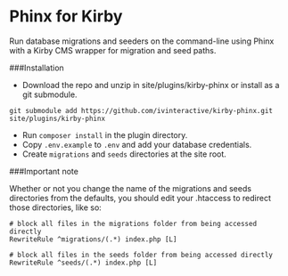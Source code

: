 # Phinx for Kirby

Run database migrations and seeders on the command-line using Phinx with a Kirby CMS wrapper for migration and seed paths.

###Installation

- Download the repo and unzip in site/plugins/kirby-phinx or install as a git submodule.
```
git submodule add https://github.com/ivinteractive/kirby-phinx.git site/plugins/kirby-phinx
```
- Run `composer install` in the plugin directory.
- Copy `.env.example` to `.env` and add your database credentials.
- Create `migrations` and `seeds` directories at the site root.

###Important note

Whether or not you change the name of the migrations and seeds directories from the defaults, you should edit your .htaccess to redirect those directories, like so:

```
# block all files in the migrations folder from being accessed directly
RewriteRule ^migrations/(.*) index.php [L]

# block all files in the seeds folder from being accessed directly
RewriteRule ^seeds/(.*) index.php [L]
```
